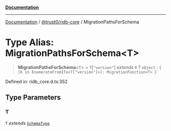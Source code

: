 [**Documentation**](../../../README.md)

***

[Documentation](../../../README.md) / [@trust0/ridb-core](../README.md) / MigrationPathsForSchema

# Type Alias: MigrationPathsForSchema\<T\>

> **MigrationPathsForSchema**\<`T`\> = `T`\[`"version"`\] *extends* `0` ? `object` : `{ [K in EnumerateFrom1To<T["version"]>]: MigrationFunction<T> }`

Defined in: ridb\_core.d.ts:352

## Type Parameters

### T

`T` *extends* [`SchemaType`](SchemaType.md)
